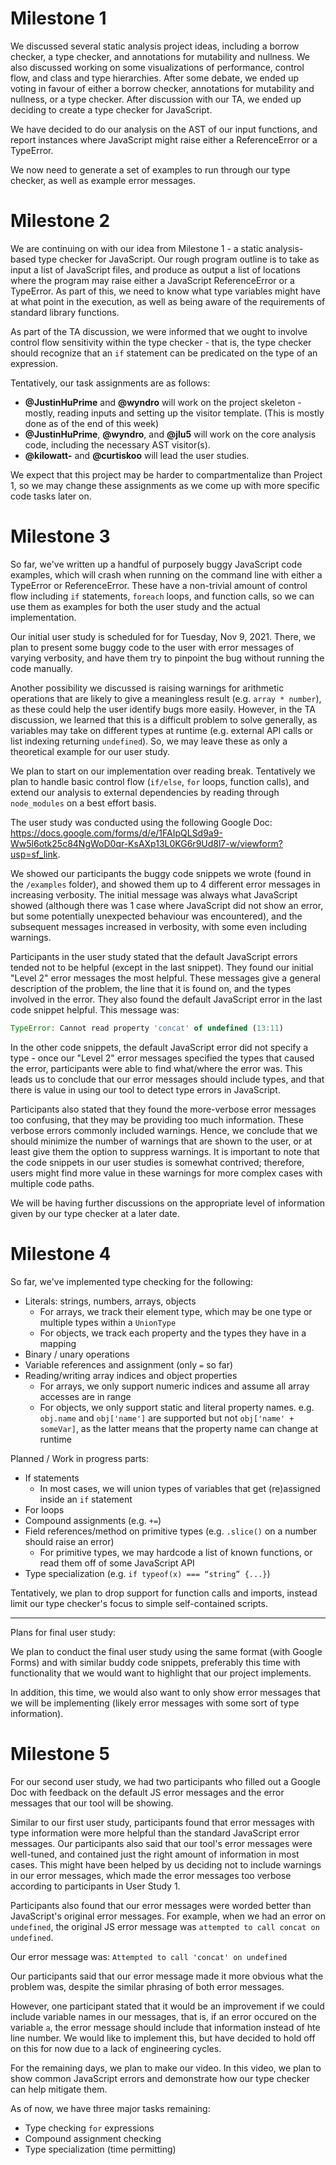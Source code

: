 # Milestone 1

We discussed several static analysis project ideas, including a borrow checker, a type checker, and annotations for mutability and nullness. We also discussed working on some visualizations of performance, control flow, and class and type hierarchies. After some debate, we ended up voting in favour of either a borrow checker, annotations for mutability and nullness, or a type checker. After discussion with our TA, we ended up deciding to create a type checker for JavaScript.

We have decided to do our analysis on the AST of our input functions, and report instances where JavaScript might raise either a ReferenceError or a TypeError.

We now need to generate a set of examples to run through our type checker, as well as example error messages.

# Milestone 2

We are continuing on with our idea from Milestone 1 - a static analysis-based type checker for JavaScript. Our rough program outline is to take as input a list of JavaScript files, and produce as output a list of locations where the program may raise either a JavaScript ReferenceError or a TypeError. As part of this, we need to know what type variables might have at what point in the execution, as well as being aware of the requirements of standard library functions.

As part of the TA discussion, we were informed that we ought to involve control flow sensitivity within the type checker - that is, the type checker should recognize that an `if` statement can be predicated on the type of an expression.

Tentatively, our task assignments are as follows:
- **@JustinHuPrime** and **@wyndro** will work on the project skeleton - mostly, reading inputs and setting up the visitor template. (This is mostly done as of the end of this week)
- **@JustinHuPrime**, **@wyndro**, and **@jlu5** will work on the core analysis code, including the necessary AST visitor(s).
- **@kilowatt-** and **@curtiskoo** will lead the user studies.

We expect that this project may be harder to compartmentalize than Project 1, so we may change these assignments as we come up with more specific code tasks later on.

# Milestone 3

So far, we've written up a handful of purposely buggy JavaScript code examples, which will crash when running on the command line with either a TypeError or ReferenceError. These have a non-trivial amount of control flow including `if` statements, `foreach` loops, and function calls, so we can use them as examples for both the user study and the actual implementation.

Our initial user study is scheduled for for Tuesday, Nov 9, 2021. There, we plan to present some buggy code to the user with error messages of varying verbosity, and have them try to pinpoint the bug without running the code manually.

Another possibility we discussed is raising warnings for arithmetic operations that are likely to give a meaningless result (e.g. `array * number`), as these could help the user identify bugs more easily. However, in the TA discussion, we learned that this is a difficult problem to solve generally, as variables may take on different types at runtime (e.g. external API calls or list indexing returning `undefined`). So, we may leave these as only a theoretical example for our user study.

We plan to start on our implementation over reading break. Tentatively we plan to handle basic control flow (`if/else`, `for` loops, function calls), and extend our analysis to external dependencies by reading through `node_modules` on a best effort basis.

The user study was conducted using the following Google Doc: https://docs.google.com/forms/d/e/1FAIpQLSd9a9-Ww5l6otk25c84NgWoD0qr-KsAXp13L0KG6r9Ud8l7-w/viewform?usp=sf_link.

We showed our participants the buggy code snippets we wrote (found in the `/examples` folder), and showed them up to 4 different error messages in increasing verbosity. The initial message was always what JavaScript showed (although there was 1 case where JavaScript did not show an error, but some potentially unexpected behaviour was encountered), and the subsequent messages increased in verbosity, with some even including warnings.

Participants in the user study stated that the default JavaScript errors tended not to be helpful (except in the last snippet). They found our initial "Level 2" error messages the most helpful. These messages give a general description of the problem, the line that it is found on, and the types involved in the error. They also found the default JavaScript error in the last code snippet helpful. This message was:

```js
TypeError: Cannot read property 'concat' of undefined (13:11)
```

In the other code snippets, the default JavaScript error did not specify a type - once our "Level 2" error messages specified the types that caused the error, participants were able to find what/where the error was. This leads us to conclude that our error messages should include types, and that there is value in using our tool to detect type errors in JavaScript.

Participants also stated that they found the more-verbose error messages too confusing, that they may be providing too much information. These verbose errors commonly included warnings. Hence, we conclude that we should minimize the number of warnings that are shown to the user, or at least give them the option to suppress warnings. It is important to note that the code snippets in our user studies is somewhat contrived; therefore, users might find more value in these warnings for more complex cases with multiple code paths.

We will be having further discussions on the appropriate level of information given by our type checker at a later date.

# Milestone 4

So far, we've implemented type checking for the following:

- Literals: strings, numbers, arrays, objects
  - For arrays, we track their element type, which may be one type or multiple types within a `UnionType`
  - For objects, we track each property and the types they have in a mapping
- Binary / unary operations
- Variable references and assignment (only `=` so far)
- Reading/writing array indices and object properties
  - For arrays, we only support numeric indices and assume all array accesses are in range
  - For objects, we only support static and literal property names. e.g. `obj.name` and `obj['name']` are supported but not `obj['name' + someVar]`, as the latter means that the property name can change at runtime

Planned / Work in progress parts:
- If statements
  - In most cases, we will union types of variables that get (re)assigned inside an `if` statement
- For loops
- Compound assignments (e.g. `+=`)
- Field references/method on primitive types (e.g. `.slice()` on a number should raise an error)
  - For primitive types, we may hardcode a list of known functions, or read them off of some JavaScript API
- Type specialization (e.g. `if typeof(x) === “string” {...}`)

Tentatively, we plan to drop support for function calls and imports, instead limit our type checker's focus to simple self-contained scripts.

---------------------

Plans for final user study:

We plan to conduct the final user study using the same format (with Google Forms) and with similar buddy code snippets, preferably this time with functionality that we would want to highlight that our project implements.

In addition, this time, we would also want to only show error messages that we will be implementing (likely error messages with some sort of type information).

# Milestone 5

For our second user study, we had two participants who filled out a Google Doc with feedback on the default JS error messages and the error messages that
our tool will be showing.

Similar to our first user study, participants found that error messages with type information were more helpful than the standard JavaScript
error messages. Our participants also said that our tool's error messages were well-tuned, and contained just the right amount of information in most cases. This might
have been helped by us deciding not to include warnings in our error messages, which made the error messages too verbose according to participants in User Study 1.

Participants also found that our error messages were worded better than JavaScript's original error messages. For example, when we had an error on `undefined`, the original JS error message was `attempted to call concat on undefined`. 

Our error message was: `Attempted to call 'concat' on undefined`

Our participants said that our error message made it more obvious what the problem was, despite the similar phrasing of
both error messages.

However, one participant stated that it would be an improvement if we could include variable names in our messages, that is,
if an error occured on the variable `a`, the error message should include that information instead of hte line number.
We would like to implement this, but have decided to hold off on this for now due to a lack of engineering cycles.

For the remaining days, we plan to make our video. In this video, we plan to show common JavaScript errors 
and demonstrate how our type checker can help mitigate them.

As of now, we have three major tasks remaining:

- Type checking `for` expressions
- Compound assignment checking
- Type specialization (time permitting)